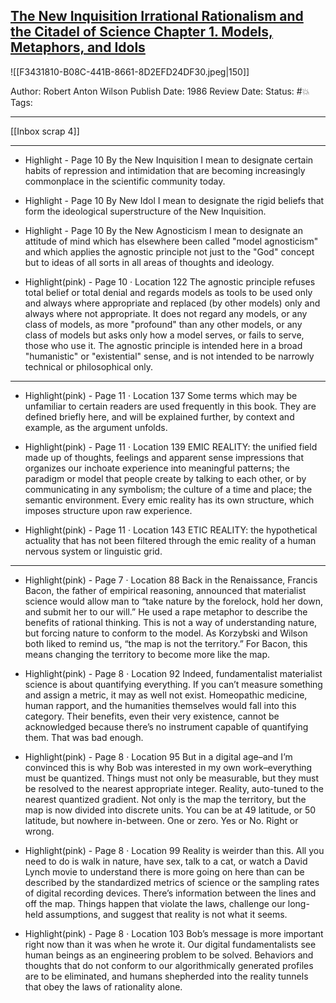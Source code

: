 ## [The New Inquisition Irrational Rationalism and the Citadel of Science Chapter 1. Models, Metaphors, and Idols](https://www.amazon.com/New-Inquisition-Irrational-Rationalism-Citadel/dp/1734473541/ref=mp_s_a_1_1?crid=14Q4I6Y70QE5B&keywords=the+new+inquisition&qid=1656703532&sprefix=the+new+inqui%2Caps%2C86&sr=8-1#aw-udpv3-customer-reviews_feature_div)

![[F3431810-B08C-441B-8661-8D2EFD24DF30.jpeg|150]]

Author: Robert Anton Wilson
Publish Date: 1986
Review Date: 
Status: #💥
Tags:

___

[[Inbox scrap 4]]

___

- Highlight - Page 10
By the New Inquisition I mean to designate certain habits of repression and intimidation that are becoming increasingly commonplace in the scientific community today.

- Highlight - Page 10 
By New Idol I mean to designate the rigid beliefs that form the ideological superstructure of the New Inquisition.

- Highlight - Page 10
By the New Agnosticism I mean to designate an attitude of mind which has elsewhere been called "model agnosticism" and which applies the agnostic principle not just to the "God" concept but to ideas of all sorts in all areas of thoughts and ideology.

- Highlight(pink) - Page 10 · Location 122
The agnostic principle refuses total belief or total denial and regards models as tools to be used only and always where appropriate and replaced (by other models) only and always where not appropriate. It does not regard any models, or any class of models, as more "profound" than any other models, or any class of models but asks only how a model serves, or fails to serve, those who use it. The agnostic principle is intended here in a broad "humanistic" or "existential" sense, and is not intended to be narrowly technical or philosophical only.

___

- Highlight(pink) - Page 11 · Location 137
Some terms which may be unfamiliar to certain readers are used frequently in this book. They are defined briefly here, and will be explained further, by context and example, as the argument unfolds.

- Highlight(pink) - Page 11 · Location 139
EMIC REALITY: the unified field made up of thoughts, feelings and apparent sense impressions that organizes our inchoate experience into meaningful patterns; the paradigm or model that people create by talking to each other, or by communicating in any symbolism; the culture of a time and place; the semantic environment. Every emic reality has its own structure, which imposes structure upon raw experience.

- Highlight(pink) - Page 11 · Location 143
ETIC REALITY: the hypothetical actuality that has not been filtered through the emic reality of a human nervous system or linguistic grid.

___

- Highlight(pink) - Page 7 · Location 88
Back in the Renaissance, Francis Bacon, the father of empirical reasoning, announced that materialist science would allow man to “take nature by the forelock, hold her down, and submit her to our will.” He used a rape metaphor to describe the benefits of rational thinking. This is not a way of understanding nature, but forcing nature to conform to the model. As Korzybski and Wilson both liked to remind us, “the map is not the territory.” For Bacon, this means changing the territory to become more like the map.

- Highlight(pink) - Page 8 · Location 92
Indeed, fundamentalist materialist science is about quantifying everything. If you can’t measure something and assign a metric, it may as well not exist. Homeopathic medicine, human rapport, and the humanities themselves would fall into this category. Their benefits, even their very existence, cannot be acknowledged because there’s no instrument capable of quantifying them. That was bad enough.

- Highlight(pink) - Page 8 · Location 95
But in a digital age–and I’m convinced this is why Bob was interested in my own work–everything must be quantized. Things must not only be measurable, but they must be resolved to the nearest appropriate integer. Reality, auto-tuned to the nearest quantized gradient. Not only is the map the territory, but the map is now divided into discrete units. You can be at 49 latitude, or 50 latitude, but nowhere in-between. One or zero. Yes or No. Right or wrong.

- Highlight(pink) - Page 8 · Location 99
Reality is weirder than this. All you need to do is walk in nature, have sex, talk to a cat, or watch a David Lynch movie to understand there is more going on here than can be described by the standardized metrics of science or the sampling rates of digital recording devices. There’s information between the lines and off the map. Things happen that violate the laws, challenge our long-held assumptions, and suggest that reality is not what it seems.

- Highlight(pink) - Page 8 · Location 103
Bob’s message is more important right now than it was when he wrote it. Our digital fundamentalists see human beings as an engineering problem to be solved. Behaviors and thoughts that do not conform to our algorithmically generated profiles are to be eliminated, and humans shepherded into the reality tunnels that obey the laws of rationality alone.




